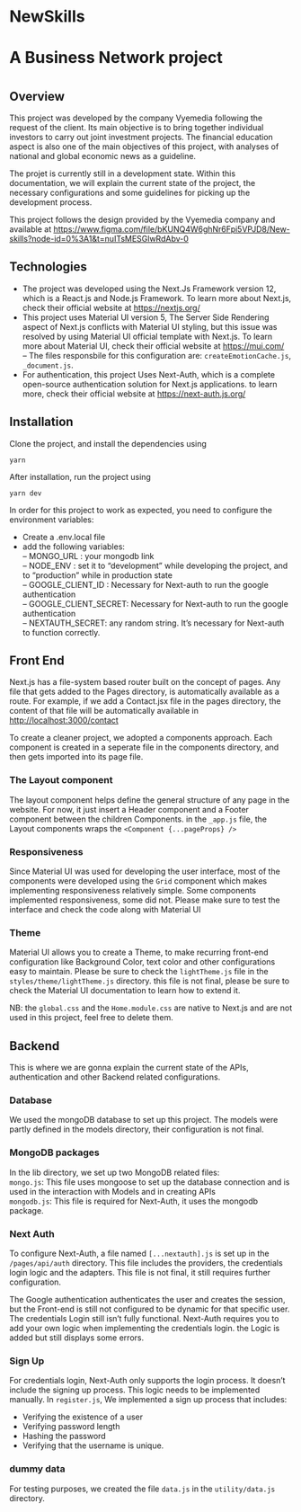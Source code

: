 # NewSkills

<h1 class="code-line" data-line-start=1 data-line-end=2 ><a id="A_Business_Network_project_1"></a>A Business Network project</h1>
<h1 class="code-line" data-line-start=4 data-line-end=5 ><a id="_4"></a></h1>
<h2 class="code-line" data-line-start=5 data-line-end=6 ><a id="Overview_5"></a>Overview</h2>
<p class="has-line-data" data-line-start="6" data-line-end="7">This project was developed by the company Vyemedia following the request of the client. Its main objective is to bring together individual investors to carry out joint investment projects. The financial education aspect is also one of the main objectives of this project, with analyses of national and global economic news as a guideline.</p>
<p class="has-line-data" data-line-start="8" data-line-end="9">The projet is currently still in a development state. Within this documentation, we will explain the current state of the project, the necessary configurations and some guidelines for picking up the development process.</p>
<p class="has-line-data" data-line-start="10" data-line-end="11">This project follows the design provided by the Vyemedia company and available at <a href="https://www.figma.com/file/bKUNQ4W6ghNr6Fpi5VPJD8/New-skills?node-id=0%3A1&amp;t=nuITsMESGlwRdAbv-0">https://www.figma.com/file/bKUNQ4W6ghNr6Fpi5VPJD8/New-skills?node-id=0%3A1&amp;t=nuITsMESGlwRdAbv-0</a></p>
<h2 class="code-line" data-line-start=12 data-line-end=13 ><a id="Technologies_12"></a>Technologies</h2>
<ul>
<li class="has-line-data" data-line-start="13" data-line-end="14">The project was developed using the Next.Js Framework version 12, which is a React.js and Node.js Framework. To learn more about Next.js, check their official website at <a href="https://nextjs.org/">https://nextjs.org/</a></li>
<li class="has-line-data" data-line-start="14" data-line-end="16">This project uses Material UI version 5, The Server Side Rendering aspect of Next.js conflicts with Material UI styling, but this issue was resolved by using Material UI official template with Next.js. To learn more about Material UI, check their official website at <a href="https://mui.com/">https://mui.com/</a><br>
– The files responsbile for this configuration are: <code>createEmotionCache.js</code>, <code>_document.js</code>.</li>
<li class="has-line-data" data-line-start="16" data-line-end="17">For authentication, this project Uses Next-Auth, which is a complete open-source authentication solution for Next.js applications. to learn more, check their official website at <a href="https://next-auth.js.org/">https://next-auth.js.org/</a></li>
</ul>
<h2 class="code-line" data-line-start=19 data-line-end=20 ><a id="Installation_19"></a>Installation</h2>
<p class="has-line-data" data-line-start="20" data-line-end="21">Clone the project, and install the dependencies using</p>
<pre><code class="has-line-data" data-line-start="22" data-line-end="24">yarn
</code></pre>
<p class="has-line-data" data-line-start="25" data-line-end="26">After installation, run the project using</p>
<pre><code class="has-line-data" data-line-start="27" data-line-end="29">yarn dev
</code></pre>
<p class="has-line-data" data-line-start="30" data-line-end="31">In order for this project to work as expected, you need to configure the environment variables:</p>
<ul>
<li class="has-line-data" data-line-start="31" data-line-end="32">Create a .env.local file</li>
<li class="has-line-data" data-line-start="32" data-line-end="39">add the following variables:<br>
– MONGO_URL : your mongodb link<br>
– NODE_ENV : set it to “development” while developing the project, and to “production” while in production state<br>
– GOOGLE_CLIENT_ID : Necessary for Next-auth to run the google authentication<br>
– GOOGLE_CLIENT_SECRET: Necessary for Next-auth to run the google authentication<br>
– NEXTAUTH_SECRET: any random string. It’s necessary for Next-auth to function correctly.</li>
</ul>
<h2 class="code-line" data-line-start=39 data-line-end=40 ><a id="Front_End_39"></a>Front End</h2>
<p class="has-line-data" data-line-start="40" data-line-end="41">Next.js has a file-system based router built on the concept of pages. Any file that gets added to the Pages directory, is automatically available as a route. For example, if we add a Contact.jsx file in the pages directory, the content of that file will be automatically available in <a href="http://localhost:3000/contact">http://localhost:3000/contact</a></p>
<p class="has-line-data" data-line-start="42" data-line-end="43">To create a cleaner project, we adopted a components approach. Each component is created in a seperate file in the components directory, and then gets imported into its page file.</p>
<h3 class="code-line" data-line-start=44 data-line-end=45 ><a id="The_Layout_component_44"></a>The Layout component</h3>
<p class="has-line-data" data-line-start="45" data-line-end="46">The layout component helps define the general structure of any page in the website. For now, it just insert a Header component and a Footer component between the children Components. in the <code>_app.js</code> file, the Layout components wraps the <code>&lt;Component {...pageProps} /&gt;</code></p>
<h3 class="code-line" data-line-start=47 data-line-end=48 ><a id="Responsiveness_47"></a>Responsiveness</h3>
<p class="has-line-data" data-line-start="48" data-line-end="49">Since Material UI was used for developing the user interface, most of the components were developed using the <code>Grid</code> component which makes implementing responsiveness relatively simple. Some components implemented responsiveness, some did not. Please make sure to test the interface and check the code along with Material UI</p>
<h3 class="code-line" data-line-start=51 data-line-end=52 ><a id="Theme_51"></a>Theme</h3>
<p class="has-line-data" data-line-start="52" data-line-end="53">Material UI allows you to create a Theme, to make recurring front-end configuration like Background Color, text color and other configurations easy to maintain. Please be sure to check the <code>lightTheme.js</code> file in the <code>styles/theme/lightTheme.js</code> directory. this file is not final, please be sure to check the Material UI documentation to learn how to extend it.</p>
<p class="has-line-data" data-line-start="54" data-line-end="55">NB: the <code>global.css</code> and the <code>Home.module.css</code> are native to Next.js and are not used in this project, feel free to delete them.</p>
<h2 class="code-line" data-line-start=57 data-line-end=58 ><a id="Backend_57"></a>Backend</h2>
<p class="has-line-data" data-line-start="58" data-line-end="59">This is where we are gonna explain the current state of the APIs, authentication and other Backend related configurations.</p>
<h3 class="code-line" data-line-start=59 data-line-end=60 ><a id="Database_59"></a>Database</h3>
<p class="has-line-data" data-line-start="60" data-line-end="61">We used the mongoDB database to set up this project. The models were partly defined in the models directory, their configuration is not final.</p>
<h3 class="code-line" data-line-start=62 data-line-end=63 ><a id="MongoDB_packages_62"></a>MongoDB packages</h3>
<p class="has-line-data" data-line-start="63" data-line-end="66">In the lib directory, we set up two MongoDB related files:<br>
<code>mongo.js</code>: This file uses mongoose to set up the database connection and is used in the interaction with Models and in creating APIs<br>
<code>mongodb.js</code>: This file is required for Next-Auth, it uses the mongodb package.</p>
<h3 class="code-line" data-line-start=67 data-line-end=68 ><a id="Next_Auth_67"></a>Next Auth</h3>
<p class="has-line-data" data-line-start="68" data-line-end="69">To configure Next-Auth, a file named <code>[...nextauth].js</code> is set up in the <code>/pages/api/auth</code> directory. This file includes the providers, the credentials login logic and the adapters. This file is not final, it still requires further configuration.</p>
<p class="has-line-data" data-line-start="70" data-line-end="71">The Google authentication authenticates the user and creates the session, but the Front-end is still not configured to be dynamic for that specific user. The credentials Login still isn’t fully functional. Next-Auth requires you to add your own logic when implementing the credentials login. the Logic is added but still displays some errors.</p>
<h3 class="code-line" data-line-start=72 data-line-end=73 ><a id="Sign_Up_72"></a>Sign Up</h3>
<p class="has-line-data" data-line-start="73" data-line-end="74">For credentials login, Next-Auth only supports the login process. It doesn’t include the signing up process. This logic needs to be implemented manually. In <code>register.js</code>, We implemented a sign up process that includes:</p>
<ul>
<li class="has-line-data" data-line-start="74" data-line-end="75">Verifying the existence of a user</li>
<li class="has-line-data" data-line-start="75" data-line-end="76">Verifying password length</li>
<li class="has-line-data" data-line-start="76" data-line-end="77">Hashing the password</li>
<li class="has-line-data" data-line-start="77" data-line-end="79">Verifying that the username is unique.</li>
</ul>
<h3 class="code-line" data-line-start=79 data-line-end=80 ><a id="dummy_data_79"></a>dummy data</h3>
<p class="has-line-data" data-line-start="80" data-line-end="81">For testing purposes, we created the file <code>data.js</code> in the <code>utility/data.js</code> directory.</p>
